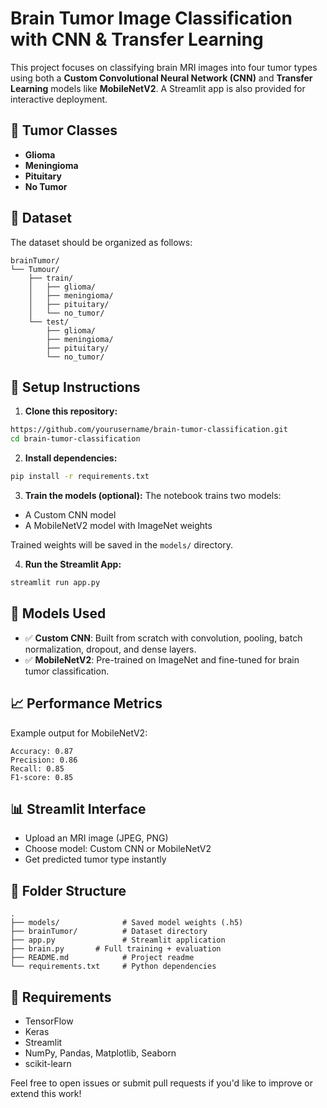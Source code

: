# Brain Tumor Image Classification with CNN & Transfer Learning

This project focuses on classifying brain MRI images into four tumor types using both a **Custom Convolutional Neural Network (CNN)** and **Transfer Learning** models like **MobileNetV2**. A Streamlit app is also provided for interactive deployment.

## 🧠 Tumor Classes

* **Glioma**
* **Meningioma**
* **Pituitary**
* **No Tumor**

## 📁 Dataset

The dataset should be organized as follows:

```
brainTumor/
└── Tumour/
    ├── train/
    │   ├── glioma/
    │   ├── meningioma/
    │   ├── pituitary/
    │   └── no_tumor/
    └── test/
        ├── glioma/
        ├── meningioma/
        ├── pituitary/
        └── no_tumor/
```

## 🔧 Setup Instructions

1. **Clone this repository:**

```bash
https://github.com/yourusername/brain-tumor-classification.git
cd brain-tumor-classification
```

2. **Install dependencies:**

```bash
pip install -r requirements.txt
```

3. **Train the models (optional):** The notebook trains two models:

* A Custom CNN model
* A MobileNetV2 model with ImageNet weights

Trained weights will be saved in the `models/` directory.

4. **Run the Streamlit App:**

```bash
streamlit run app.py
```

## 🧪 Models Used

* ✅ **Custom CNN**: Built from scratch with convolution, pooling, batch normalization, dropout, and dense layers.
* ✅ **MobileNetV2**: Pre-trained on ImageNet and fine-tuned for brain tumor classification.

## 📈 Performance Metrics

Example output for MobileNetV2:

```
Accuracy: 0.87
Precision: 0.86
Recall: 0.85
F1-score: 0.85
```

## 📊 Streamlit Interface

* Upload an MRI image (JPEG, PNG)
* Choose model: Custom CNN or MobileNetV2
* Get predicted tumor type instantly

## 📂 Folder Structure

```
.
├── models/              # Saved model weights (.h5)
├── brainTumor/          # Dataset directory
├── app.py               # Streamlit application
├── brain.py       # Full training + evaluation 
├── README.md            # Project readme
└── requirements.txt     # Python dependencies
```

## 📌 Requirements

* TensorFlow
* Keras
* Streamlit
* NumPy, Pandas, Matplotlib, Seaborn
* scikit-learn


Feel free to open issues or submit pull requests if you'd like to improve or extend this work!
